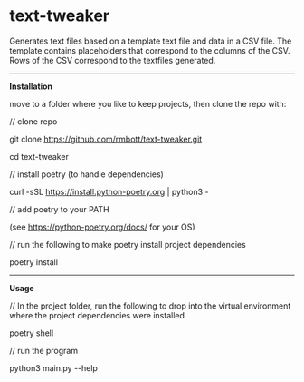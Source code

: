 # text-tweaker
Generates text files based on a template text file and data in a CSV file. The template contains placeholders that correspond to the columns of the CSV. Rows of the CSV correspond to the textfiles generated.

---
**Installation**

move to a folder where you like to keep projects, then clone the repo with:

// clone repo

git clone https://github.com/rmbott/text-tweaker.git

cd text-tweaker


// install poetry (to handle dependencies)

curl -sSL https://install.python-poetry.org | python3 -

// add poetry to your PATH 

(see https://python-poetry.org/docs/ for your OS) 

// run the following to make poetry install project dependencies

poetry install

---

**Usage**

// In the project folder, run the following to drop into the virtual environment where the project dependencies were installed

poetry shell

// run the program

python3 main.py --help
